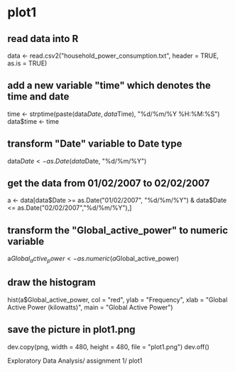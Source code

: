 plot1
=====

## read data into R
data <- read.csv2("household_power_consumption.txt", header = TRUE, as.is = TRUE) 

## add a new variable "time" which denotes the time and date
time <- strptime(paste(data$Date, data$Time), "%d/%m/%Y %H:%M:%S")
data$time <- time

## transform "Date" variable to Date type
data$Date <- as.Date(data$Date, "%d/%m/%Y")

## get the data from 01/02/2007 to 02/02/2007
a <- data[data$Date >= as.Date("01/02/2007", "%d/%m/%Y") & data$Date <= as.Date("02/02/2007","%d/%m/%Y"),]

## transform the "Global_active_power" to numeric variable 
a$Global_active_power <- as.numeric(a$Global_active_power)

## draw the histogram
hist(a$Global_active_power, col = "red", ylab = "Frequency", xlab = "Global Active Power (kilowatts)", main = "Global Active Power")


## save the picture in plot1.png
dev.copy(png, width = 480, height = 480, file = "plot1.png")
dev.off()

Exploratory Data Analysis/ assignment 1/ plot1
